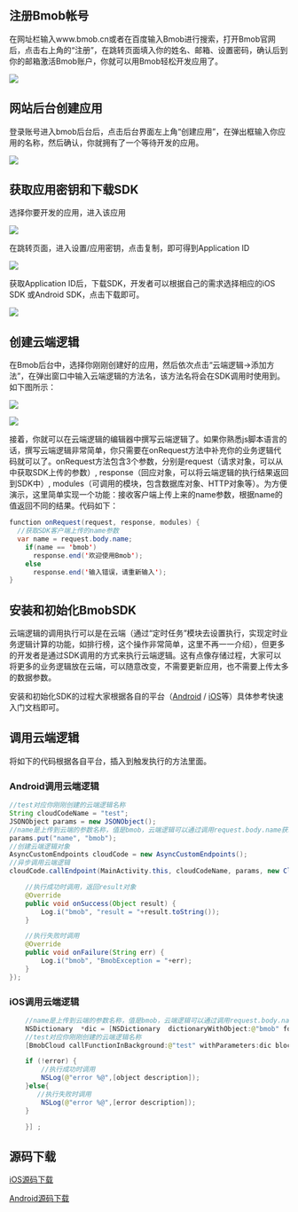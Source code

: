 ## 注册Bmob帐号
在网址栏输入www.bmob.cn或者在百度输入Bmob进行搜索，打开Bmob官网后，点击右上角的“注册”，在跳转页面填入你的姓名、邮箱、设置密码，确认后到你的邮箱激活Bmob账户，你就可以用Bmob轻松开发应用了。

![](image/rumen_zhuce.png)
## 网站后台创建应用

登录账号进入bmob后台后，点击后台界面左上角“创建应用”，在弹出框输入你应用的名称，然后确认，你就拥有了一个等待开发的应用。

![](image/rumen_chuangjian.png)
## 获取应用密钥和下载SDK

选择你要开发的应用，进入该应用

![](image/rumen_miyue_1.png)

在跳转页面，进入设置/应用密钥，点击复制，即可得到Application ID

![](image/rumen_miyue_2.png)

获取Application ID后，下载SDK，开发者可以根据自己的需求选择相应的iOS SDK 或Android SDK，点击下载即可。

![](image/rumen_miyue_3.png)


## 创建云端逻辑

在Bmob后台中，选择你刚刚创建好的应用，然后依次点击“云端逻辑->添加方法”，在弹出窗口中输入云端逻辑的方法名，该方法名将会在SDK调用时使用到。如下图所示：

![](image/cloudcodeadd1.png)

![](image/cloudcodeadd2.png)

接着，你就可以在云端逻辑的编辑器中撰写云端逻辑了。如果你熟悉js脚本语言的话，撰写云端逻辑非常简单，你只需要在onRequest方法中补充你的业务逻辑代码就可以了。onRequest方法包含3个参数，分别是request（请求对象，可以从中获取SDK上传的参数）, response（回应对象，可以将云端逻辑的执行结果返回到SDK中）, modules（可调用的模块，包含数据库对象、HTTP对象等）。为方便演示，这里简单实现一个功能：接收客户端上传上来的name参数，根据name的值返回不同的结果。代码如下：

```java
function onRequest(request, response, modules) {
  //获取SDK客户端上传的name参数
  var name = request.body.name;
    if(name == 'bmob')
      response.end('欢迎使用Bmob');
    else
      response.end('输入错误，请重新输入');
}                         
```

## 安装和初始化BmobSDK

云端逻辑的调用执行可以是在云端（通过“定时任务”模块去设置执行，实现定时业务逻辑计算的功能，如排行榜，这个操作非常简单，这里不再一一介绍），但更多的开发者是通过SDK调用的方式来执行云端逻辑。这有点像存储过程，大家可以将更多的业务逻辑放在云端，可以随意改变，不需要更新应用，也不需要上传太多的数据参数。

安装和初始化SDK的过程大家根据各自的平台（[Android](http://docs.bmob.cn/android/faststart/index.html?menukey=fast_start&key=start_android "Android快速入门文档") / [iOS](http://docs.bmob.cn/ios/faststart/index.html?menukey=fast_start&key=start_ios "iOS快速入门文档")等）具体参考快速入门文档即可。

## 调用云端逻辑

将如下的代码根据各自平台，插入到触发执行的方法里面。

### Android调用云端逻辑

```java
//test对应你刚刚创建的云端逻辑名称
String cloudCodeName = "test";
JSONObject params = new JSONObject();
//name是上传到云端的参数名称，值是bmob，云端逻辑可以通过调用request.body.name获取这个值 
params.put("name", "bmob");
//创建云端逻辑对象
AsyncCustomEndpoints cloudCode = new AsyncCustomEndpoints();
//异步调用云端逻辑
cloudCode.callEndpoint(MainActivity.this, cloudCodeName, params, new CloudCodeListener() {

    //执行成功时调用，返回result对象
    @Override
    public void onSuccess(Object result) {
        Log.i("bmob", "result = "+result.toString());
    }

    //执行失败时调用
    @Override
    public void onFailure(String err) {
        Log.i("bmob", "BmobException = "+err);
    }
});
```

### iOS调用云端逻辑

```java
	//name是上传到云端的参数名称，值是bmob，云端逻辑可以通过调用request.body.name获取这个值 
    NSDictionary  *dic = [NSDictionary  dictionaryWithObject:@"bmob" forKey:@"name"];
    //test对应你刚刚创建的云端逻辑名称
    [BmobCloud callFunctionInBackground:@"test" withParameters:dic block:^(id object, NSError *error) {

    if (!error) {
     	//执行成功时调用
    	NSLog(@"error %@",[object description]);
    }else{
       //执行失败时调用
    	NSLog(@"error %@",[error description]);
    }

    }] ;
```

## 源码下载

[iOS源码下载](https://github.com/bmob/bmob-ios-demo/blob/master/CloudFunction.zip)

[Android源码下载](http://www.bmob.cn/static/Bmob_Sample_android_cloud.zip "Android源码下载")




